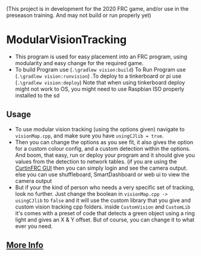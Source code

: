 (This project is in development for the 2020 FRC game, and/or use in the preseason training. And may not build or run properly yet)

# ModularVisionTracking
- This program is used for easy placement into an FRC program, using modularity and easy change for the required game.
- To build Program use (`.\gradlew vision:build`) To Run Program use (`.\gradlew vision:runvision`) .To deploy to a tinkerboard or pi use (`.\gradlew vision:deploy`)  Note that when using tinkerboard deploy might not work to OS, you might need to use Raspbian ISO properly installed to the sd

## Usage 
- To use modular vision tracking (using the options given) navigate to `visionMap.cpp`, and make sure you have `usingCJlib = true`.
- Then you can change the options as you see fit, it also gives the option for a custom colour config, and a custom detection within the options. And boom, that easy, run or deploy your program and it should give you values from the detection to network tables. (if you are using the [CurtinFRC GUI](https://github.com/CJBuchel/CurtinGUI-Published) then you can simply login and see the camera output. else you can use shuffleboard, SmartDashboard or web ui to view the camera output
- But if your the kind of person who needs a very specific set of tracking, look no further. Just change the boolean in `visionMap.cpp -> usingCJlib` to `false` and it will use the custom library that you give and custom vision tracking cpp folders. inside `CustomVision` and `CustomLib` it's comes with a preset of code that detects a green object using a ring light and gives an X & Y offset. But of course, you can change it to what ever you need.

## [More Info](vision)
